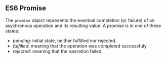 ## ES6 Promise
The `promise` object represents the eventual completion (or failure) of an asychronous operation and its resulting value.
A promise is in one of these states:
- *pending*: initial state, neither fulfilled nor rejected.
- *fulfilled*: meaning that the operation was completed successfuly
- *rejected*: meaning that the operation failed.
